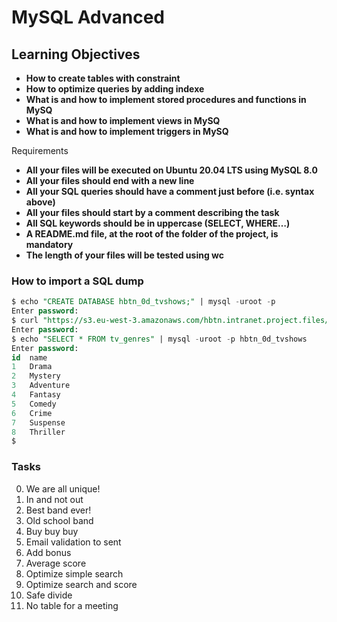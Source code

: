 # MySQL Advanced

## Learning Objectives

* **How to create tables with constraint**
* **How to optimize queries by adding indexe**
* **What is and how to implement stored procedures and functions in MySQ**
* **What is and how to implement views in MySQ**
* **What is and how to implement triggers in MySQ**

Requirements

* **All your files will be executed on Ubuntu 20.04 LTS using MySQL 8.0**
* **All your files should end with a new line**
* **All your SQL queries should have a comment just before (i.e. syntax above)**
* **All your files should start by a comment describing the task**
* **All SQL keywords should be in uppercase (SELECT, WHERE…)**
* **A README.md file, at the root of the folder of the project, is mandatory**
* **The length of your files will be tested using wc**

### How to import a SQL dump

```sql
$ echo "CREATE DATABASE hbtn_0d_tvshows;" | mysql -uroot -p
Enter password: 
$ curl "https://s3.eu-west-3.amazonaws.com/hbtn.intranet.project.files/holbertonschool-higher-level_programming+/274/hbtn_0d_tvshows.sql" -s | mysql -uroot -p hbtn_0d_tvshows
Enter password: 
$ echo "SELECT * FROM tv_genres" | mysql -uroot -p hbtn_0d_tvshows
Enter password: 
id  name
1   Drama
2   Mystery
3   Adventure
4   Fantasy
5   Comedy
6   Crime
7   Suspense
8   Thriller
$
```

### Tasks

0. We are all unique!
1. In and not out
2. Best band ever!
3. Old school band
4. Buy buy buy
5. Email validation to sent
6. Add bonus
7. Average score
8. Optimize simple search
9. Optimize search and score
10. Safe divide
11. No table for a meeting
